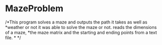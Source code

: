 # MazeProblem
/*This program solves a maze and outputs the path it takes as well as 
 *weather or not it was able to solve the maze or not. reads the dimensions of a maze, 
 *the maze matrix and the starting and ending points from a text file.
 * 
 */
